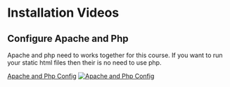 # Installation Videos

## Configure Apache and Php

Apache and php need to works together for this course. If you want to run your static html files then their is no need to use php.

[Apache and Php Config](https://www.youtube.com/watch?v=q-noOZyjQto)
[![Apache and Php Config](/docs/assets/laravel-vue-and-spas-3x.png)](https://www.youtube.com/watch?v=q-noOZyjQto)

